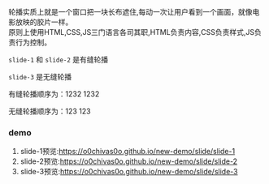 轮播实质上就是一个窗口把一块长布遮住,每动一次让用户看到一个画面，就像电影放映的胶片一样。  
原则上使用HTML,CSS,JS三门语言各司其职,HTML负责内容,CSS负责样式,JS负责行为控制。  

`slide-1` 和 `slide-2` 是有缝轮播  

`slide-3` 是无缝轮播  

有缝轮播顺序为：1232 1232  
  
无缝轮播顺序为：123 123  

### demo
1. slide-1预览:https://o0chivas0o.github.io/new-demo/slide/slide-1
2. slide-2预览:https://o0chivas0o.github.io/new-demo/slide/slide-2
3. slide-3预览:https://o0chivas0o.github.io/new-demo/slide/slide-3